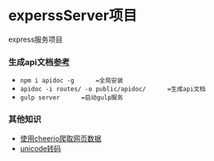# experssServer项目
express服务项目

### 生成api文档[参考][1]

* `npm i apidoc -g      =全局安装`
* `apidoc -i routes/ -o public/apidoc/      =生成api文档`
* `gulp server      =启动gulp服务` 

### 其他知识
* [使用cheerio爬取网页数据][2]
* [unicode转码][3]


[1]:https://www.jianshu.com/p/7e1b057b047c/
[2]:https://www.cnblogs.com/CraryPrimitiveMan/p/3674421.html
[3]:http://tool.chinaz.com/tools/unicode.aspx
